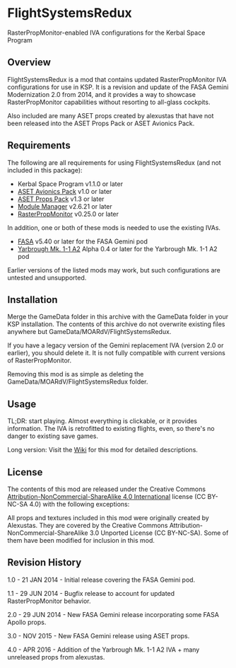 # FlightSystemsRedux
RasterPropMonitor-enabled IVA configurations for the Kerbal Space Program

## Overview

FlightSystemsRedux is a mod that contains updated RasterPropMonitor IVA configurations for use in KSP.
It is a revision and update of the FASA Gemini Modernization 2.0 from 2014, and it provides a
way to showcase RasterPropMonitor capabilities without resorting to all-glass cockpits.

Also included are many ASET props created by alexustas that have not been released into the ASET Props Pack
or ASET Avionics Pack.

## Requirements

The following are all requirements for using FlightSystemsRedux (and not included in this package):

* Kerbal Space Program v1.1.0 or later
* [ASET Avionics Pack](http://forum.kerbalspaceprogram.com/threads/129364) v1.0 or later
* [ASET Props Pack](http://forum.kerbalspaceprogram.com/threads/129305) v1.3 or later
* [Module Manager](http://forum.kerbalspaceprogram.com/threads/55219) v2.6.21 or later
* [RasterPropMonitor](http://forum.kerbalspaceprogram.com/threads/117471) v0.25.0 or later

In addition, one or both of these mods is needed to use the existing IVAs.
* [FASA](http://forum.kerbalspaceprogram.com/threads/24867) v5.40 or later for the FASA Gemini pod
* [Yarbrough Mk. 1-1 A2](http://forum.kerbalspaceprogram.com/index.php?/topic/88604-wip-105-2-kerbal-command-pod-mk-1-1-a2-alpha-04-spacedock/) Alpha 0.4 or later for the Yarbrough Mk. 1-1 A2 pod

Earlier versions of the listed mods may work, but such configurations are untested and unsupported.

## Installation

Merge the GameData folder in this archive with the GameData folder in your KSP installation.  The contents of this archive do not overwrite existing files anywhere but GameData/MOARdV/FlightSystemsRedux.

If you have a legacy version of the Gemini replacement IVA (version 2.0 or earlier), you should delete it.  It is not fully compatible with current versions of RasterPropMonitor.

Removing this mod is as simple as deleting the GameData/MOARdV/FlightSystemsRedux folder.

## Usage

TL;DR: start playing.  Almost everything is clickable, or it provides information.  The IVA is retrofitted to existing flights, even, so there's no danger to existing save games.

Long version: Visit the [Wiki](https://github.com/MOARdV/FlightSystemsRedux/wiki) for this mod for detailed descriptions.

## License

The contents of this mod are released under the Creative Commons [Attribution-NonCommercial-ShareAlike 4.0 International](http://creativecommons.org/licenses/by-nc-sa/4.0/) license (CC BY-NC-SA 4.0) with the following exceptions:

All props and textures included in this mod were originally created by Alexustas.  They are covered by the Creative Commons Attribution-NonCommercial-ShareAlike 3.0 Unported License (CC BY-NC-SA).
Some of them have been modified for inclusion in this mod.

## Revision History

1.0 - 21 JAN 2014 - Initial release covering the FASA Gemini pod.

1.1 - 29 JUN 2014 - Bugfix release to account for updated RasterPropMonitor behavior.

2.0 - 29 JUN 2014 - New FASA Gemini release incorporating some FASA Apollo props.

3.0 - NOV 2015 - New FASA Gemini release using ASET props.

4.0 - APR 2016 - Addition of the Yarbrough Mk. 1-1 A2 IVA + many unreleased props from alexustas.
